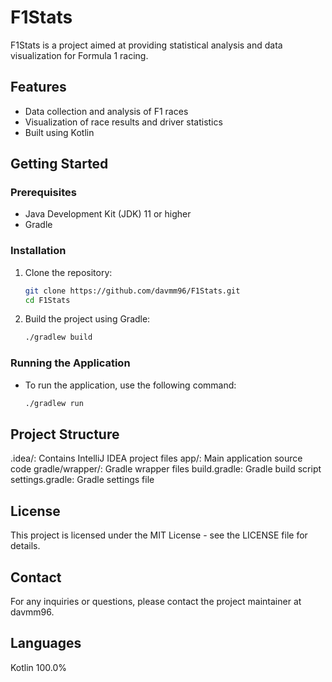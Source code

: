# F1Stats

F1Stats is a project aimed at providing statistical analysis and data visualization for Formula 1 racing.

## Features

- Data collection and analysis of F1 races
- Visualization of race results and driver statistics
- Built using Kotlin

## Getting Started

### Prerequisites

- Java Development Kit (JDK) 11 or higher
- Gradle

### Installation

1. Clone the repository:

   ```sh
   git clone https://github.com/davmm96/F1Stats.git
   cd F1Stats

2. Build the project using Gradle:

    ```sh
    ./gradlew build


### Running the Application

- To run the application, use the following command:

    ```sh
    ./gradlew run
    
## Project Structure

.idea/: Contains IntelliJ IDEA project files
app/: Main application source code
gradle/wrapper/: Gradle wrapper files
build.gradle: Gradle build script
settings.gradle: Gradle settings file


## License
This project is licensed under the MIT License - see the LICENSE file for details.

## Contact
For any inquiries or questions, please contact the project maintainer at davmm96.

## Languages
Kotlin 100.0%
